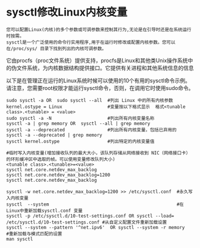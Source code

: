 # sysctl修改Linux内核变量
```
您可以配置Linux(内核)的多个参数或可调参数来控制其行为,无论是在引导时还是在系统运行时按需。
sysctl是一个广泛使用的命令行实用程序,用于在运行时修改或配置内核参数。您可以在/proc/sys/ 目录下找到列出的内核可调参数。
```

它由procfs（proc文件系统）提供支持，procfs是Linux和其他类Unix操作系统中的伪文件系统，为内核数据结构提供接口。它提供有关进程和其他系统信息的信息   

以下是在管理正在运行的Linux系统时候可以使用的10个有用的sysctl命令示例。请注意，您需要root权限才能运行sysctl命令，否则，在调用它时使用sudo命令。  

```
sudo sysctl -a OR  sudo sysctl --all  #列出 Linux 中的所有内核参数
kernel.ostype = Linux                 #变量按以下格式显示  格式<tunable class>.<tunable> = <value>
sudo sysctl -a -N                     #列出所有内核变量名称
sysctl -a | grep memory OR  sysctl --all | grep memory
sysctl -a --deprecated                #列出所有内核变量，包括已弃用的
sysctl -a --deprecated | grep memory
sysctl kernel.ostype                  #列出特定的内核变量值

#临时写入内核变量(增加接收队列的最大大小，该队列存储从网络接收到 NIC（网络接口卡）的环形缓冲区中选取的帧。可以使用变量修改队列大小)
<tunable class>.<tunable>=<value>
sysctl net.core.netdev_max_backlog
sysctl net.core.netdev_max_backlog=1200
sysctl net.core.netdev_max_backlog

sysctl -w net.core.netdev_max_backlog=1200 >> /etc/sysctl.conf  #永久写入内核变量 
sysctl  --system                                                #在Linux中重新加载sysctl.conf 变量
sysctl -p /etc/sysctl.d/10-test-settings.conf OR sysctl --load= /etc/sysctl.d/10-test-settings.conf #从自定义配置文件重新加载设置
sysctl --system --pattern '^net.ipv6'  OR sysctl --system -r memory   #重新加载与模式匹配的设置
man sysctl
```
